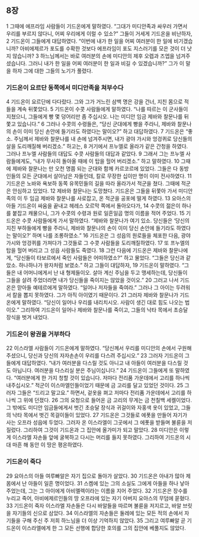 ## 8장
1 그때에 에프라임 사람들이 기드온에게 말하였다. “그대가 미디안족과 싸우러 가면서 우리를 부르지 않다니, 어찌 우리에게 이럴 수 있소?” 그들이 거세게 기드온을 비난하자,
2 기드온이 그들에게 대답하였다. “이번에 내가 한 일을 어찌 여러분이 한 일에 비기겠습니까? 아비에제르가 포도를 수확한 것보다 에프라임이 포도 지스러기를 모은 것이 더 낫지 않습니까?
3 하느님께서는 바로 여러분의 손에 미디안의 제후 오렙과 즈엡을 넘겨주셨습니다. 그러니 내가 한 일을 어찌 여러분이 한 일과 비길 수 있겠습니까?” 그가 이 말을 하자 그에 대한 그들의 노기가 풀렸다.
### 기드온이 요르단 동쪽에서 미디안족을 쳐부수다
4 기드온이 요르단에 다다랐다. 그와 그가 거느린 삼백 명은 강을 건너, 지친 몸으로 적들을 계속 뒤쫓았다.
5 기드온이 수콧 사람들에게 말하였다. “나를 따르는 이 군사들이 지쳤으니, 그들에게 빵 몇 덩어리만 좀 주십시오. 나는 미디안 임금 제바와 찰문나를 뒤쫓고 있습니다.”
6 그러나 수콧의 수령들은, “당신 군대에게 빵을 주라니, 제바와 찰문나의 손이 이미 당신 손안에 들기라도 하였다는 말이오?” 하고 대답하였다.
7 기드온은 “좋소. 주님께서 제바와 찰문나를 내 손에 넘겨주시면, 내가 광야 가시와 엉겅퀴로 당신들의 살을 도리깨질해 버리겠소.” 하고는,
8 거기에서 프누엘로 올라가 같은 간청을 하였다. 그러나 프누엘 사람들의 대답도 수콧 사람들의 대답과 같았다.
9 그래서 그는 프누엘 사람들에게도, “내가 무사히 돌아올 때에 이 탑을 헐어 버리겠소.” 하고 말하였다.
10 그때에 제바와 찰문나는 만 오천 명쯤 되는 군대와 함께 카르코르에 있었다. 그들은 다 동방인들의 모든 군대에서 살아남은 자들인데, 칼로 무장한 십이만 명이 이미 전사하였다.
11 기드온은 노바와 욕보하 동쪽 유목민들의 길을 따라 올라가서 적군을 쳤다. 그때에 적군은 안심하고 있었다.
12 제바와 찰문나는 도망쳤다. 기드온은 그들을 뒤쫓아 가서 미디안족의 이 두 임금 제바와 찰문나를 사로잡고, 온 적군을 공포에 떨게 하였다.
13 요아스의 아들 기드온이 싸움을 끝내고 헤레스 오르막 쪽에서 돌아오다가,
14 수콧의 젊은이 하나를 붙잡고 캐물으니, 그가 수콧의 수령과 원로 일흔일곱 명의 이름을 적어 주었다.
15 기드온은 수콧 사람들에게 가서 말하였다. “제바와 찰문나가 여기 있소. 당신들은 ‘당신의 지친 부하들에게 빵을 주라니, 제바와 찰문나의 손이 이미 당신 손안에 들기라도 하였다는 말이오?’ 하며 나를 조롱하였소.”
16 기드온은 그 성읍의 원로들을 체포한 다음, 광야 가시와 엉겅퀴를 가져다가 그것들로 그 수콧 사람들을 도리깨질하였다.
17 또 프누엘의 탑을 헐어 버리고 그 성읍 사람들도 죽였다.
18 그런 다음에 기드온은 제바와 찰문나에게, “당신들이 타보르에서 죽인 사람들은 어떠하였소?” 하고 물었다. “그들은 당신과 같았소. 하나하나가 왕자처럼 보였소.” 하고 그들이 대답하자,
19 기드온이 말하였다. “그들은 내 어머니에게서 난 내 형제들이오. 살아 계신 주님을 두고 맹세하는데, 당신들이 그들을 살려 주었더라면 내가 당신들을 죽이지는 않았을 것이오.”
20 그러고 나서 기드온은 맏아들 예테르에게 말하였다. “일어나 저자들을 죽여라.” 그러나 그 아이는 두려워서 칼을 뽑지 못하였다. 그가 아직 아이였기 때문이다.
21 그러자 제바와 찰문나가 기드온에게 말하였다. “당신이 일어나 우리를 내리치시오. 사람이 생긴 대로 힘도 나오는 법이오.” 그리하여 기드온이 일어나 제바와 찰문나를 죽이고, 그들의 낙타 목에서 초승달 장식을 벗겨 내었다.
### 기드온이 왕권을 거부하다
22 이스라엘 사람들이 기드온에게 말하였다. “당신께서 우리를 미디안의 손에서 구원해 주셨으니, 당신과 당신의 자자손손이 우리를 다스려 주십시오.”
23 그러자 기드온이 그들에게 대답하였다. “내가 여러분을 다스릴 것도 아니고 내 아들이 여러분을 다스릴 것도 아닙니다. 여러분을 다스리실 분은 주님이십니다.”
24 기드온이 그들에게 또 말하였다. “여러분에게 한 가지 청할 것이 있습니다. 저마다 전리품 가운데에서 고리를 하나씩 내주십시오.” 적군이 이스마엘인들이었기 때문에 금 고리를 달고 있었던 것이다.
25 그러자 그들은 “드리고 말고요.” 하면서, 겉옷을 펴고 저마다 전리품 가운데에서 고리를 하나씩 그 위에 던졌다.
26 그의 요청으로 들어온 금 고리의 무게는 금 천칠백 세켈이었다. 그 밖에도 미디안 임금들에게서 벗긴 초승달 장식과 귀걸이와 자홍색 옷이 있었고, 그들의 낙타 목에서 벗긴 목걸이들이 있었다.
27 기드온은 그것들로 에폿을 만들어 자기가 사는 오프라 성읍에 두었다. 그러자 온 이스라엘이 그곳에서 그 에폿을 받들며 불륜을 저질렀다. 그리하여 그것이 기드온과 그 집안에 올가미가 되고 말았다.
28 미디안은 이렇게 이스라엘 자손들 앞에 굴복하고 다시는 머리를 들지 못하였다. 그리하여 기드온의 시대 마흔 해 동안 이 땅은 평온하였다.
### 기드온이 죽다
29 요아스의 아들 여루빠알은 자기 집으로 돌아가 살았다.
30 기드온은 아내가 많아 제 몸에서 난 아들이 일흔 명이었다.
31 스켐에 있는 그의 소실도 그에게 아들을 하나 낳아 주었는데, 그는 그 아이에게 아비멜렉이라는 이름을 지어 주었다.
32 기드온은 장수를 누리고 죽어, 아비에제르인들의 땅 오프라에 있는 자기 아버지 요아스의 무덤에 묻혔다.
33 기드온이 죽자 이스라엘 자손들은 다시 바알들을 따르며 불륜을 저지르고, 바알 브릿을 자기들의 신으로 삼았다.
34 이스라엘의 자손들은 둘레에 있는 모든 적의 손에서 자기들을 구해 주신 주 저희 하느님을 더 이상 기억하지 않았다.
35 그리고 여루빠알 곧 기드온이 이스라엘에게 한 그 모든 선행에 합당한 호의를 그의 집안에 베풀지도 않았다.
